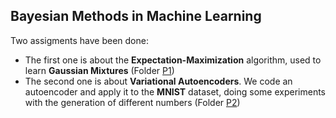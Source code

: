 Bayesian Methods in Machine Learning
---

Two assigments have been done:

- The first one is about the **Expectation-Maximization** algorithm, used to learn **Gaussian Mixtures** (Folder [P1](https://github.com/fjsaezm/mcd-bayes/tree/main/P1))
- The second one is about **Variational Autoencoders**. We code an autoencoder and apply it to the **MNIST** dataset, doing some experiments with the generation of different numbers (Folder [P2](https://github.com/fjsaezm/mcd-bayes/tree/main/P3))
